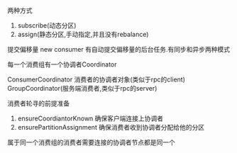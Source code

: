 两种方式
1. subscribe(动态分区)
2. assign(静态分区,手动指定,并且没有rebalance)

提交偏移量
new consumer 
有自动提交偏移量的后台任务.有同步和异步两种模式


每一个消费组有一个协调者Coordinator


ConsumerCoordinator 消费者的协调者对象(类似于rpc的client)
GroupCoordinator(服务端消费者,类似于rpc的server)


消费者轮寻的前提准备
1. ensureCoordiantorKnown   确保客户端连接上协调者
2. ensurePartitionAssignment 确保消费者收到协调者分配给他的分区

属于同一个消费组的消费者需要连接的协调者节点都是同一个
